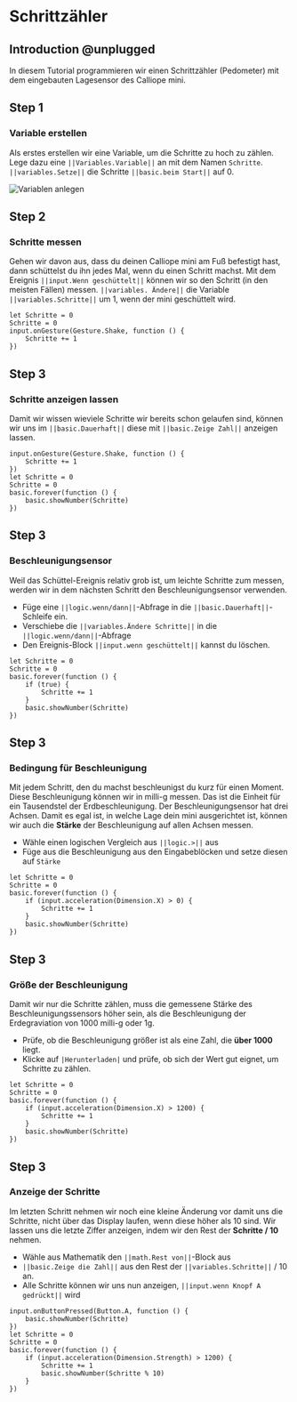 # Schrittzähler

## Introduction @unplugged

In diesem Tutorial programmieren wir einen Schrittzähler (Pedometer) mit dem eingebauten
Lagesensor des Calliope mini. 

## Step 1

### Variable erstellen

Als erstes erstellen wir eine Variable, um die Schritte zu hoch zu zählen.
Lege dazu eine ``||Variables.Variable||`` an mit dem Namen ``Schritte``.
``||variables.Setze||`` die Schritte ``||basic.beim Start||`` auf 0.

![Variablen anlegen](https://raw.githubusercontent.com/jasperp92/makecode-tutorials/master/assets/images/variablen.gif)

## Step 2

### Schritte messen

Gehen wir davon aus, dass du deinen Calliope mini am Fuß befestigt hast, dann schüttelst
du ihn jedes Mal, wenn du einen Schritt machst. Mit dem Ereignis ``||input.Wenn geschüttelt||``
können wir so den Schritt (in den meisten Fällen) messen. ``||variables.
Ändere||`` die Variable ``||variables.Schritte||`` um 1, wenn der mini geschüttelt wird.

```blocks
let Schritte = 0
Schritte = 0
input.onGesture(Gesture.Shake, function () {
    Schritte += 1
})
```

## Step 3

### Schritte anzeigen lassen

Damit wir wissen wieviele Schritte wir bereits schon gelaufen sind,
können wir uns im ``||basic.Dauerhaft||`` diese mit ``||basic.Zeige Zahl||``
anzeigen lassen.

```blocks
input.onGesture(Gesture.Shake, function () {
    Schritte += 1
})
let Schritte = 0
Schritte = 0
basic.forever(function () {
    basic.showNumber(Schritte)
})
```

## Step 3

### Beschleunigungsensor

Weil das Schüttel-Ereignis relativ grob ist, um leichte Schritte zum messen, werden
wir in dem nächsten Schritt den Beschleunigungsensor verwenden.

- Füge eine ``||logic.wenn/dann||``-Abfrage in die ``||basic.Dauerhaft||``-Schleife ein.
- Verschiebe die ``||variables.Ändere Schritte||`` in die ``||logic.wenn/dann||``-Abfrage
- Den Ereignis-Block ``||input.wenn geschüttelt||`` kannst du löschen.

```blocks
let Schritte = 0
Schritte = 0
basic.forever(function () {
    if (true) {
        Schritte += 1
    }
    basic.showNumber(Schritte)
})

```

## Step 3

### Bedingung für Beschleunigung

Mit jedem Schritt, den du machst beschleunigst du kurz für einen Moment.
Diese Beschleunigung können wir in milli-g messen. Das ist die Einheit für ein Tausendstel der Erdbeschleunigung.
Der Beschleunigungsensor hat drei Achsen. Damit es egal ist, in welche Lage
dein mini ausgerichtet ist, können wir auch die **Stärke** der Beschleunigung auf allen Achsen messen.


- Wähle einen logischen Vergleich aus ``||logic.>||`` aus 
- Füge aus die Beschleunigung aus den Eingabeblöcken und setze diesen auf ``Stärke``

```blocks
let Schritte = 0
Schritte = 0
basic.forever(function () {
    if (input.acceleration(Dimension.X) > 0) {
        Schritte += 1
    }
    basic.showNumber(Schritte)
})
```

## Step 3

### Größe der Beschleunigung

Damit wir nur die Schritte zählen, muss die gemessene Stärke des Beschleunigungssensors höher sein, als die 
Beschleunigung der Erdegraviation von 1000 milli-g oder 1g. 

- Prüfe, ob die Beschleunigung größer ist als eine Zahl, die **über 1000** liegt.
- Klicke auf ``|Herunterladen|`` und prüfe, ob sich der Wert gut eignet, um Schritte zu zählen.

```blocks
let Schritte = 0
Schritte = 0
basic.forever(function () {
    if (input.acceleration(Dimension.X) > 1200) {
        Schritte += 1
    }
    basic.showNumber(Schritte)
})
```

## Step 3

### Anzeige der Schritte

Im letzten Schritt nehmen wir noch eine kleine Änderung vor
damit uns die Schritte, nicht über das Display laufen, wenn diese höher als 10 sind.
Wir lassen uns die letzte Ziffer anzeigen, indem wir den Rest der **Schritte / 10** nehmen.

- Wähle aus Mathematik den ``||math.Rest von||``-Block aus
- ``||basic.Zeige die Zahl||`` aus den Rest der ``||variables.Schritte||`` / 10 an.
- Alle Schritte können wir uns nun anzeigen, ``||input.wenn Knopf A gedrückt||`` wird


```blocks
input.onButtonPressed(Button.A, function () {
    basic.showNumber(Schritte)
})
let Schritte = 0
Schritte = 0
basic.forever(function () {
    if (input.acceleration(Dimension.Strength) > 1200) {
        Schritte += 1
        basic.showNumber(Schritte % 10)
    }
})

```


